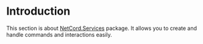# Introduction

This section is about [NetCord.Services](https://www.nuget.org/packages/NetCord.Services) package. It allows you to create and handle commands and interactions easily.
